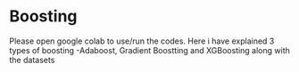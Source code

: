 # Boosting
Please open google colab to use/run the codes. Here i have explained 3 types of boosting -Adaboost, Gradient Boostting and XGBoosting along with the datasets
